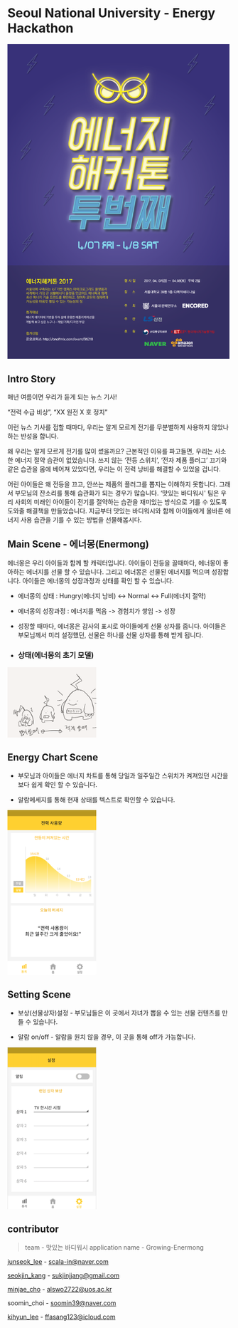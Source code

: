 #  Seoul National University - Energy Hackathon

<img src = "/ScreenShoot/poster.png" width = "500">

## Intro Story

매년 여름이면 우리가 듣게 되는 뉴스 기사!

“전력 수급 비상”, “XX 원전 X 호 정지”

이런 뉴스 기사를 접할 때마다, 우리는 알게 모르게 전기를 무분별하게 사용하지 않았나 하는 반성을 합니다.

왜 우리는 알게 모르게 전기를 많이 썼을까요?
근본적인 이유를 파고들면, 우리는 사소한 에너지 절약 습관이 없었습니다.
쓰지 않는 ‘전등 스위치’, ‘전자 제품 플러그’ 끄기와 같은 습관을 몸에 베어져 있었다면, 우리는 이 전력 낭비를 해결할 수 있었을 겁니다.

어린 아이들은 왜 전등을 끄고, 안쓰는 제품의 플러그를 뽑지는 이해하지 못합니다. 그래서 부모님의 잔소리를 통해 습관화가 되는 경우가 많습니다. ‘맛있는 바디워시' 팀은 우리 사회의 미래인 아이들이 전기를 절약하는 습관을 재미있는 방식으로 기를 수 있도록 도와줄 해결책을 만들었습니다. 지금부터 맛있는 바디워시와 함께 아이들에게 올바른 에너지 사용 습관을 기를 수 있는 방법을 선물해봅시다.

## Main Scene - 에너몽(Enermong)
에너몽은 우리 아이들과 함께 할 캐릭터입니다. 아이들이 전등을 끌때마다, 에너몽이 좋아하는 에너지를 선물 할 수 있습니다. 그리고 에너몽은 선물된 에너지를 먹으며 성장합니다. 아이들은 에너몽의 성장과정과 상태를 확인 할 수 있습니다.
* 에너몽의 상태 : Hungry(에너지 낭비) <-> Normal <-> Full(에너지 절약)

* 에너몽의 성장과정 : 에너지를 먹음 -> 경험치가 쌓임 -> 성장

* 성장할 때마다, 에너몽은 감사의 표시로 아이들에게 선물 상자를 줍니다. 아이들은 부모님께서 미리 설정했던, 선물은 하나를 선물 상자를 통해 받게 됩니다.
* ### 상태(에너몽의 초기 모델)
<img src = "/ScreenShoot/초기 모델.png" width = "200">

## Energy Chart Scene
* 부모님과 아이들은 에너지 차트를 통해 당일과 일주일간 스위치가 켜져있던 시간을 보다 쉽게 확인 할 수 있습니다.

* 알람메세지를 통해 현재 상태를 텍스트로 확인할 수 있습니다.

<img src = "/ScreenShoot/통계.png" width = "200">

## Setting Scene
* 보상(선물상자)설정 - 부모님들은 이 곳에서 자녀가 뽑을 수 있는 선물 컨텐츠를 만들 수 있습니다.

* 알람 on/off - 알람을 원치 않을 경우, 이 곳을 통해 off가 가능합니다.

<img src = "/ScreenShoot/설정.png" width = "200">


## contributor
> team - 맛있는 바디워시
> application name - Growing-Enermong

[junseok_lee](https://github.com/scala-in) - scala-in@naver.com

[seokjin_kang](https://github.com/river-stone-jin) - sukjinjjang@gmail.com

[minjae_cho](https://github.com/minjaeJo) - alswo2722@uos.ac.kr  

soomin_choi - soomin39@naver.com

[kihyun_lee](https://github.com/Cyanide7523) - ffasang123@icloud.com
